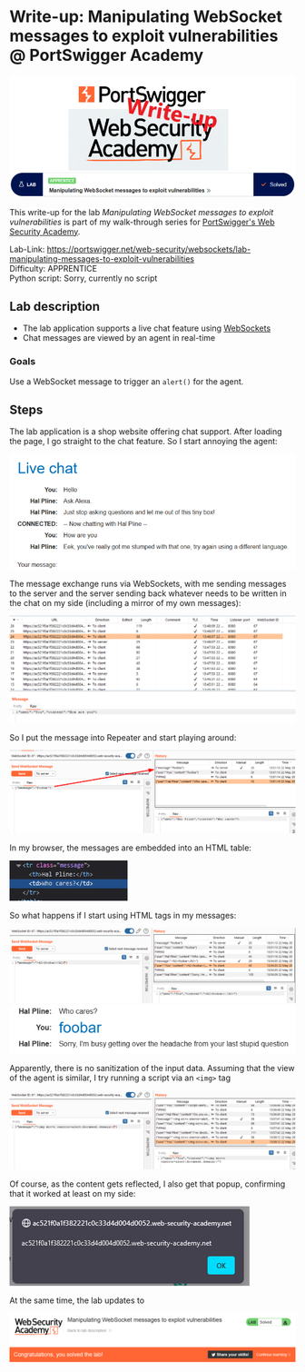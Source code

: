 # Write-up: Manipulating WebSocket messages to exploit vulnerabilities @ PortSwigger Academy

![logo](img/logo.png)

This write-up for the lab *Manipulating WebSocket messages to exploit vulnerabilities* is part of my walk-through series for [PortSwigger's Web Security Academy](https://portswigger.net/web-security).

Lab-Link: <https://portswigger.net/web-security/websockets/lab-manipulating-messages-to-exploit-vulnerabilities>  
Difficulty: APPRENTICE  
Python script: Sorry, currently no script

## Lab description

- The lab application supports a live chat feature using [WebSockets](https://portswigger.net/web-security/websockets)
- Chat messages are viewed by an agent in real-time

### Goals

Use a WebSocket message to trigger an `alert()` for the agent.

## Steps

The lab application is a shop website offering chat support. After loading the page, I go straight to the chat feature. So I start annoying the agent:

![chat](img/chat.png)

The message exchange runs via WebSockets, with me sending messages to the server and the server sending back whatever needs to be written in the chat on my side (including a mirror of my own messages):

![messages](img/messages.png)

So I put the message into Repeater and start playing around:

![repeater](img/repeater.png)

In my browser, the messages are embedded into an HTML table:

![html_table](img/html_table.png)

So what happens if I start using HTML tags in  my messages:

![html_in_message](img/html_in_message.png)
![html_in_message_view](img/html_in_message_view.png)

Apparently, there is no sanitization of the input data. Assuming that the view of the agent is similar, I try running a script via an `<img>` tag

![img_tag_with_script](img/img_tag_with_script.png)

Of course, as the content gets reflected, I also get that popup, confirming that it worked at least on my side:

![alert](img/alert.png)

At the same time, the lab updates to

![success](img/success.png)
